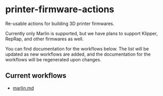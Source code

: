 # printer-firmware-actions

Re-usable actions for building 3D printer firmwares.

Currently only Marlin is supported, but we have plans to support Klipper,
RepRap, and other firmwares as well.

You can find documentation for the workflows below. The list will be updated as
new workflows are added, and the documentation for the workflows will be
regenerated upon changes.

## Current workflows

[//]: # (AUTODOC)

- [marlin.md](./docs/marlin.md)

[//]: # (AUTODOC)

